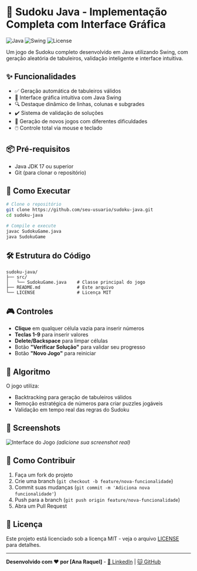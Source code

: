 # 🧩 Sudoku Java - Implementação Completa com Interface Gráfica

![Java](https://img.shields.io/badge/Java-17%2B-blue)
![Swing](https://img.shields.io/badge/GUI-Java%20Swing-orange)
![License](https://img.shields.io/badge/License-MIT-green)

Um jogo de Sudoku completo desenvolvido em Java utilizando Swing, com geração aleatória de tabuleiros, validação inteligente e interface intuitiva.

## ✨ Funcionalidades

- ✅ Geração automática de tabuleiros válidos
- 🎨 Interface gráfica intuitiva com Java Swing
- 🔍 Destaque dinâmico de linhas, colunas e subgrades
- ✔️ Sistema de validação de soluções
- 🔄 Geração de novos jogos com diferentes dificuldades
- 🖱️ Controle total via mouse e teclado

## 📦 Pré-requisitos

- Java JDK 17 ou superior
- Git (para clonar o repositório)

## 🚀 Como Executar

```bash
# Clone o repositório
git clone https://github.com/seu-usuario/sudoku-java.git
cd sudoku-java

# Compile e execute
javac SudokuGame.java
java SudokuGame
```

## 🛠️ Estrutura do Código

```
sudoku-java/
├── src/
│   └── SudokuGame.java    # Classe principal do jogo
├── README.md              # Este arquivo
└── LICENSE                # Licença MIT
```

## 🎮 Controles

- **Clique** em qualquer célula vazia para inserir números
- **Teclas 1-9** para inserir valores
- **Delete/Backspace** para limpar células
- Botão **"Verificar Solução"** para validar seu progresso
- Botão **"Novo Jogo"** para reiniciar

## 🧠 Algoritmo

O jogo utiliza:
- Backtracking para geração de tabuleiros válidos
- Remoção estratégica de números para criar puzzles jogáveis
- Validação em tempo real das regras do Sudoku

## 📸 Screenshots

![Interface do Jogo](screenshots/gameplay.png) *(adicione sua screenshot real)*

## 🤝 Como Contribuir

1. Faça um fork do projeto
2. Crie uma branch (`git checkout -b feature/nova-funcionalidade`)
3. Commit suas mudanças (`git commit -m 'Adiciona nova funcionalidade'`)
4. Push para a branch (`git push origin feature/nova-funcionalidade`)
5. Abra um Pull Request

## 📄 Licença

Este projeto está licenciado sob a licença MIT - veja o arquivo [LICENSE](LICENSE) para detalhes.

---

**Desenvolvido com ❤️ por [Ana Raquel]** - [🔗 LinkedIn](https://linkedin.com/in/ana-raquel-de-holanda) | [🐱 GitHub](https://github.com/anarqauel00)
```

